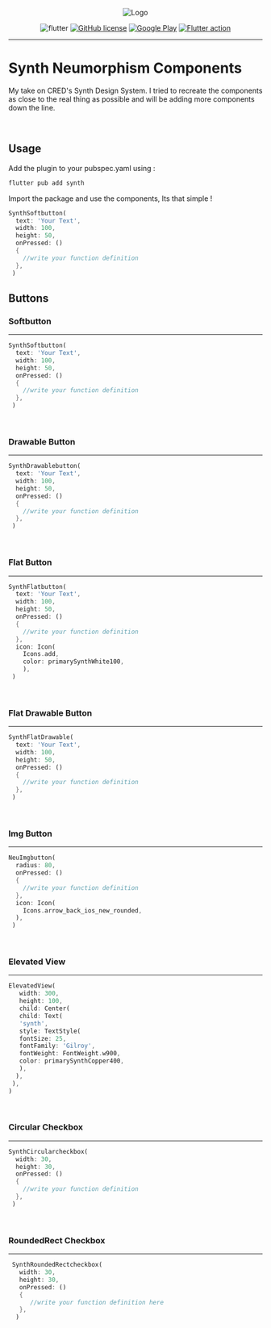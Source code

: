 

<div align="center">

  ![Logo](https://user-images.githubusercontent.com/62848565/128122647-f56c9c5a-54ef-4f6e-b6ad-65964d345251.png)
  
</div>
<div align="center">


![flutter](https://img.shields.io/badge/Flutter%20ver.-2.4.0-blue?style=for-the-badge&logo=flutter)
[![GitHub license](https://img.shields.io/badge/license-MIT-red.svg?style=for-the-badge)](https://github.com/data-charya/Elemental/blob/master/LICENSE)
[![Google Play](https://img.shields.io/badge/Android-3DDC84?style=for-the-badge&logo=android&logoColor=white)](https://play.google.com/store/apps/details?id=io.shanwill.elemental)
[![Flutter action](https://github.com/data-charya/Synth-Flutter/actions/workflows/dart.yml/badge.svg)](https://github.com/data-charya/Synth-Flutter/actions/workflows/dart.yml)

</div>
<hr>

# Synth Neumorphism Components

My take on CRED's Synth Design System. I tried to recreate the components as close to the real thing as possible and will be adding more components down the line.

<br>

## Usage
Add the plugin to your pubspec.yaml using :
```dart
flutter pub add synth
```
Import the package and use the components, Its that simple !
```dart
SynthSoftbutton(
  text: 'Your Text',
  width: 100,
  height: 50,
  onPressed: () 
  {
    //write your function definition
  },
 )
```
## Buttons

### Softbutton
<hr>

```dart
SynthSoftbutton(
  text: 'Your Text',
  width: 100,
  height: 50,
  onPressed: () 
  {
    //write your function definition
  },
 )
```

<br>

### Drawable Button
<hr>

```dart
SynthDrawablebutton(
  text: 'Your Text',
  width: 100,
  height: 50,
  onPressed: () 
  {
    //write your function definition
  },
 )
```
<br>

### Flat Button
<hr>

```dart
SynthFlatbutton(
  text: 'Your Text',
  width: 100,
  height: 50,
  onPressed: () 
  {
    //write your function definition
  },
  icon: Icon(
    Icons.add,
    color: primarySynthWhite100,
    ),
 )
```

<br>

### Flat Drawable Button
<hr> 

```dart
SynthFlatDrawable(
  text: 'Your Text',
  width: 100,
  height: 50,
  onPressed: () 
  {
    //write your function definition
  },
 )
```

<br>

### Img Button
<hr>

```dart
NeuImgbutton(
  radius: 80,
  onPressed: () 
  {
    //write your function definition
  },
  icon: Icon(
    Icons.arrow_back_ios_new_rounded,
  ),
 )
```

<br>

### Elevated View
<hr>

```dart
ElevatedView(
   width: 300,
   height: 100,
   child: Center(
   child: Text(
   'synth',
   style: TextStyle(
   fontSize: 25,
   fontFamily: 'Gilroy',
   fontWeight: FontWeight.w900,
   color: primarySynthCopper400,
   ),
  ),
 ),
)
```

<br>

### Circular Checkbox
<hr>

```dart
SynthCircularcheckbox(
  width: 30,
  height: 30,
  onPressed: () 
  {
    //write your function definition
  },
 )
```

<br>

### RoundedRect Checkbox
<hr>

```dart
 SynthRoundedRectcheckbox(
   width: 30,
   height: 30,
   onPressed: () 
   {
      //write your function definition here
   },
  )
```

<br>
